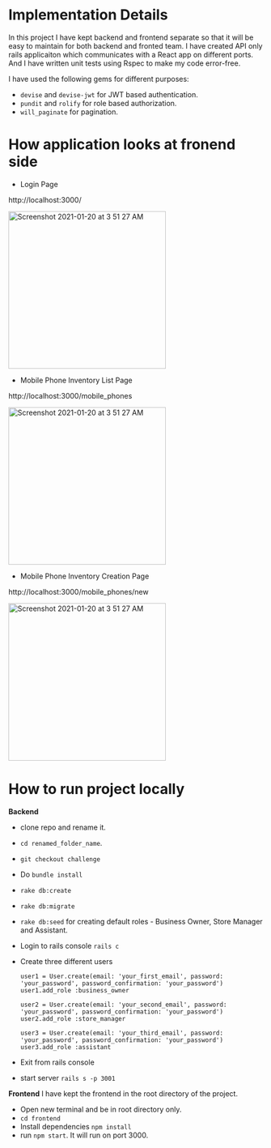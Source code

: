 # Implementation Details
In this project I have kept backend and frontend separate so that it will be easy to maintain for both backend and fronted team. I have created API only rails applicaiton which communicates with a React app on different ports. And I have written unit tests using Rspec to make my code error-free.

I have used the following gems for different purposes:

- `devise` and `devise-jwt` for JWT based authentication.
- `pundit` and `rolify` for role based authorization.
- `will_paginate` for pagination.

# How application looks at fronend side
- Login Page

 http://localhost:3000/
 
<img width="311" alt="Screenshot 2021-01-20 at 3 51 27 AM" src="https://user-images.githubusercontent.com/3329134/105737394-e430d400-5f5b-11eb-93e7-a7da68dc44c5.png">

- Mobile Phone Inventory List Page

 http://localhost:3000/mobile_phones
 
<img width="311" alt="Screenshot 2021-01-20 at 3 51 27 AM" src="https://user-images.githubusercontent.com/3329134/105738134-b9934b00-5f5c-11eb-8be6-23b7ecd06600.png">

- Mobile Phone Inventory Creation Page

 http://localhost:3000/mobile_phones/new
 
<img width="311" alt="Screenshot 2021-01-20 at 3 51 27 AM" src="https://user-images.githubusercontent.com/3329134/105738592-31fa0c00-5f5d-11eb-8ffc-2e80265d1ccb.png">

# How to run project locally
**Backend**
- clone repo and rename it.

- `cd renamed_folder_name`.
- `git checkout challenge`
- Do `bundle install`
- `rake db:create`
- `rake db:migrate`
- `rake db:seed` for creating default roles - Business Owner, Store Manager and Assistant.
- Login to rails console `rails c`
- Create three different users

  `user1 = User.create(email: 'your_first_email', password: 'your_password', password_confirmation: 'your_password')`
  `user1.add_role :business_owner`

  `user2 = User.create(email: 'your_second_email', password: 'your_password', password_confirmation: 'your_password')`
  `user2.add_role :store_manager`

  `user3 = User.create(email: 'your_third_email', password: 'your_password', password_confirmation: 'your_password')`
  `user3.add_role :assistant`
- Exit from rails console
- start server `rails s -p 3001`

**Frontend**
I have kept the frontend in the root directory of the project.

- Open new terminal and be in root directory only.
- `cd frontend`
- Install dependencies `npm install`
- run `npm start`. It will run on port 3000.
